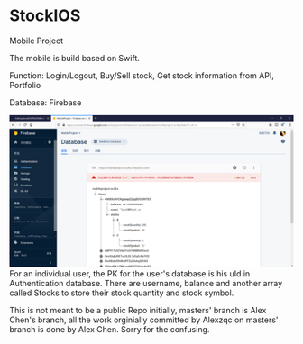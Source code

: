 # StockIOS
Mobile Project

The mobile is build based on Swift.

Function: Login/Logout, Buy/Sell stock, Get stock information from API, Portfolio

Database: Firebase


![image](2020-03-30.png)
For an individual user, the PK for the user's database is his uId in Authentication database. There are username, balance and another array called Stocks to store their stock quantity and stock symbol.

This is not meant to be a public Repo initially, masters' branch is Alex Chen's branch, all the work orginially committed by Alexzqc on masters' branch is done by Alex Chen. Sorry for the confusing.
